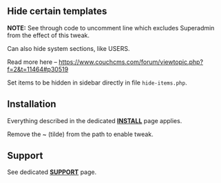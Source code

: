 ## Hide certain templates

**NOTE:** See through code to uncomment line which excludes Superadmin from the effect of this tweak.

Can also hide system sections, like USERS.

Read more here &ndash; https://www.couchcms.com/forum/viewtopic.php?f=2&t=11464#p30519

Set items to be hidden in sidebar directly in file `hide-items.php`.

## Installation

Everything described in the dedicated [**INSTALL**](/INSTALL.md) page applies.

Remove the ~ (tilde) from the path to enable tweak.

## Support

See dedicated [**SUPPORT**](/SUPPORT.md) page.

